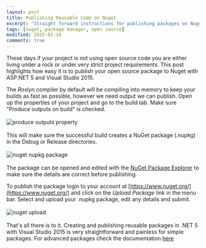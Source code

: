 ```yaml
---
layout: post
title: Publishing Reusable Code on Nuget
excerpt: "Straight forward instructions for publishing packages on Nuget."
tags: [nuget, package manager, open source]
modified: 2015-01-24
comments: true
---
```


These days if your project is not using open source code you are either living under a rock or under very strict project requirements. This post highlights how easy it is to publish your open source package to Nuget with ASP.NET 5 and Visual Studio 2015.

The _Roslyn_ compiler by default will be compiling into memory to keep your builds as fast as possible, however we need output we can publish. Open up the properties of your project and go to the build tab. Make sure "Produce outputs on build" is checked.
<br>
<br>
![produce outputs property](http://crawford.cc/images/properties-build-outputs.png "Produce Outputs on Build")
<br>
<br>
This will make sure the successful build creates a NuGet package (.nupkg) in the Debug or Release directories.
<br>
<br>
![nuget nupkg package](http://crawford.cc/images/nupkg.png "NuGet Nupkg Package")
<br>
<br>
The package can be opened and edited with the [NuGet Package Explorer](http://npe.codeplex.com/) to make sure the details are correct before publishing.

To publish the package login to your account at [https://www.nuget.org/](https://www.nuget.org/) and click on the _Upload Package_ link in the menu bar. Select and upload your .nupkg package, edit any details and submit.
<br>
<br>
![nuget upload](http://crawford.cc/images/nuget.png "NuGet Upload")
<br>
<br>
That's all there is to it. Creating and publishing reusable packages in .NET 5 with Visual Studio 2015 is very straightforward and painless for simple packages. For advanced packages check the documentation [here](http://docs.nuget.org/)
